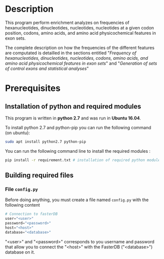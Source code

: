 # Description

This program perform enrichment analyzes on frequencies of hexanucleotides, dinucleotides, nucleotides, nucleotides at a given codon position, codons, amino acids, and amino acid physicochemical features in exon sets.

The complete description on how the frequencies of the different features are computated is detailled in the sections entitled  "*Frequency of hexanucleotides, dinucleotides, nucleotides, codons, amino acids, and amino acid physicochemical features in exon sets*" and  "*Generation of sets of control exons and statistical analyses*"

# Prerequisites

## Installation of python and required modules

This program is written in **python 2.7** and was run in **Ubuntu 16.04**.

To install python 2.7 and python-pip you can run the following command (on ubuntu):

```sh
sudo apt install python2.7 python-pip
```

You can run the following command line to install the required modules :
```sh
pip install -r requirement.txt # installation of required python modules
```

## Building required files

### File `config.py`
Before doing anything, you must create a file named `config.py` with the following content

```py
# Connection to fasterDB
user="<user>"
password="<password>"
host="<host>"
database="<database>"
```
"\<user\>" and "\<password\>" corresponds to you username and password that allow you to connect the "\<host\>" with the FasterDB ("\<database\>") database on it.
